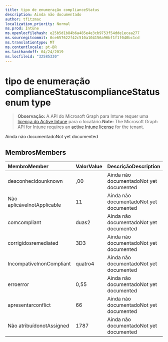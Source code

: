 ```yaml
---
title: tipo de enumeração complianceStatus
description: Ainda não documentado
author: tfitzmac
localization_priority: Normal
ms.prod: Intune
ms.openlocfilehash: e25b5d1b84b6a485e4e3cb9753f54dde1ecaa277
ms.sourcegitcommit: 0ce657622f42c510a104156a96bf1f1f040bc1cd
ms.translationtype: MT
ms.contentlocale: pt-BR
ms.lasthandoff: 04/24/2019
ms.locfileid: "32585330"
---
```

# <a name="compliancestatus-enum-type"></a><span data-ttu-id="0ca28-103">tipo de enumeração complianceStatus</span><span class="sxs-lookup"><span data-stu-id="0ca28-103">complianceStatus enum type</span></span>

> <span data-ttu-id="0ca28-104">**Observação:** A API do Microsoft Graph para Intune requer uma [licença do Active Intune](https://go.microsoft.com/fwlink/?linkid=839381) para o locatário.</span><span class="sxs-lookup"><span data-stu-id="0ca28-104">**Note:** The Microsoft Graph API for Intune requires an [active Intune license](https://go.microsoft.com/fwlink/?linkid=839381) for the tenant.</span></span>

<span data-ttu-id="0ca28-105">Ainda não documentado</span><span class="sxs-lookup"><span data-stu-id="0ca28-105">Not yet documented</span></span>

## <a name="members"></a><span data-ttu-id="0ca28-106">Membros</span><span class="sxs-lookup"><span data-stu-id="0ca28-106">Members</span></span>
|<span data-ttu-id="0ca28-107">Membro</span><span class="sxs-lookup"><span data-stu-id="0ca28-107">Member</span></span>|<span data-ttu-id="0ca28-108">Valor</span><span class="sxs-lookup"><span data-stu-id="0ca28-108">Value</span></span>|<span data-ttu-id="0ca28-109">Descrição</span><span class="sxs-lookup"><span data-stu-id="0ca28-109">Description</span></span>|
|:---|:---|:---|
|<span data-ttu-id="0ca28-110">desconhecido</span><span class="sxs-lookup"><span data-stu-id="0ca28-110">unknown</span></span>|<span data-ttu-id="0ca28-111">,0</span><span class="sxs-lookup"><span data-stu-id="0ca28-111">0</span></span>|<span data-ttu-id="0ca28-112">Ainda não documentado</span><span class="sxs-lookup"><span data-stu-id="0ca28-112">Not yet documented</span></span>|
|<span data-ttu-id="0ca28-113">Não aplicável</span><span class="sxs-lookup"><span data-stu-id="0ca28-113">notApplicable</span></span>|<span data-ttu-id="0ca28-114">1</span><span class="sxs-lookup"><span data-stu-id="0ca28-114">1</span></span>|<span data-ttu-id="0ca28-115">Ainda não documentado</span><span class="sxs-lookup"><span data-stu-id="0ca28-115">Not yet documented</span></span>|
|<span data-ttu-id="0ca28-116">com</span><span class="sxs-lookup"><span data-stu-id="0ca28-116">compliant</span></span>|<span data-ttu-id="0ca28-117">duas</span><span class="sxs-lookup"><span data-stu-id="0ca28-117">2</span></span>|<span data-ttu-id="0ca28-118">Ainda não documentado</span><span class="sxs-lookup"><span data-stu-id="0ca28-118">Not yet documented</span></span>|
|<span data-ttu-id="0ca28-119">corrigidos</span><span class="sxs-lookup"><span data-stu-id="0ca28-119">remediated</span></span>|<span data-ttu-id="0ca28-120">3D</span><span class="sxs-lookup"><span data-stu-id="0ca28-120">3</span></span>|<span data-ttu-id="0ca28-121">Ainda não documentado</span><span class="sxs-lookup"><span data-stu-id="0ca28-121">Not yet documented</span></span>|
|<span data-ttu-id="0ca28-122">Incompatível</span><span class="sxs-lookup"><span data-stu-id="0ca28-122">nonCompliant</span></span>|<span data-ttu-id="0ca28-123">quatro</span><span class="sxs-lookup"><span data-stu-id="0ca28-123">4</span></span>|<span data-ttu-id="0ca28-124">Ainda não documentado</span><span class="sxs-lookup"><span data-stu-id="0ca28-124">Not yet documented</span></span>|
|<span data-ttu-id="0ca28-125">erro</span><span class="sxs-lookup"><span data-stu-id="0ca28-125">error</span></span>|<span data-ttu-id="0ca28-126">0,5</span><span class="sxs-lookup"><span data-stu-id="0ca28-126">5</span></span>|<span data-ttu-id="0ca28-127">Ainda não documentado</span><span class="sxs-lookup"><span data-stu-id="0ca28-127">Not yet documented</span></span>|
|<span data-ttu-id="0ca28-128">apresentar</span><span class="sxs-lookup"><span data-stu-id="0ca28-128">conflict</span></span>|<span data-ttu-id="0ca28-129">6</span><span class="sxs-lookup"><span data-stu-id="0ca28-129">6</span></span>|<span data-ttu-id="0ca28-130">Ainda não documentado</span><span class="sxs-lookup"><span data-stu-id="0ca28-130">Not yet documented</span></span>|
|<span data-ttu-id="0ca28-131">Não atribuído</span><span class="sxs-lookup"><span data-stu-id="0ca28-131">notAssigned</span></span>|<span data-ttu-id="0ca28-132">178</span><span class="sxs-lookup"><span data-stu-id="0ca28-132">7</span></span>|<span data-ttu-id="0ca28-133">Ainda não documentado</span><span class="sxs-lookup"><span data-stu-id="0ca28-133">Not yet documented</span></span>|



